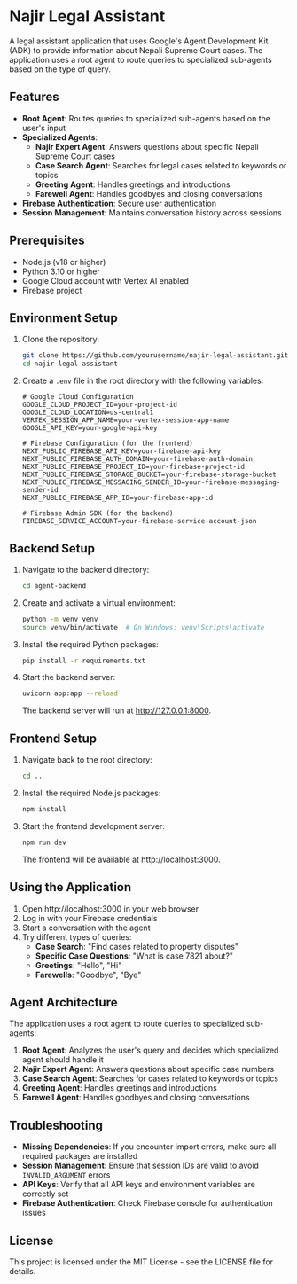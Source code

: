 # Najir Legal Assistant

A legal assistant application that uses Google's Agent Development Kit (ADK) to provide information about Nepali Supreme Court cases. The application uses a root agent to route queries to specialized sub-agents based on the type of query.

## Features

- **Root Agent**: Routes queries to specialized sub-agents based on the user's input
- **Specialized Agents**:
  - **Najir Expert Agent**: Answers questions about specific Nepali Supreme Court cases
  - **Case Search Agent**: Searches for legal cases related to keywords or topics
  - **Greeting Agent**: Handles greetings and introductions
  - **Farewell Agent**: Handles goodbyes and closing conversations
- **Firebase Authentication**: Secure user authentication
- **Session Management**: Maintains conversation history across sessions

## Prerequisites

- Node.js (v18 or higher)
- Python 3.10 or higher
- Google Cloud account with Vertex AI enabled
- Firebase project

## Environment Setup

1. Clone the repository:
   ```bash
   git clone https://github.com/yourusername/najir-legal-assistant.git
   cd najir-legal-assistant
   ```

2. Create a `.env` file in the root directory with the following variables:
   ```
   # Google Cloud Configuration
   GOOGLE_CLOUD_PROJECT_ID=your-project-id
   GOOGLE_CLOUD_LOCATION=us-central1
   VERTEX_SESSION_APP_NAME=your-vertex-session-app-name
   GOOGLE_API_KEY=your-google-api-key
   
   # Firebase Configuration (for the frontend)
   NEXT_PUBLIC_FIREBASE_API_KEY=your-firebase-api-key
   NEXT_PUBLIC_FIREBASE_AUTH_DOMAIN=your-firebase-auth-domain
   NEXT_PUBLIC_FIREBASE_PROJECT_ID=your-firebase-project-id
   NEXT_PUBLIC_FIREBASE_STORAGE_BUCKET=your-firebase-storage-bucket
   NEXT_PUBLIC_FIREBASE_MESSAGING_SENDER_ID=your-firebase-messaging-sender-id
   NEXT_PUBLIC_FIREBASE_APP_ID=your-firebase-app-id
   
   # Firebase Admin SDK (for the backend)
   FIREBASE_SERVICE_ACCOUNT=your-firebase-service-account-json
   ```

## Backend Setup

1. Navigate to the backend directory:
   ```bash
   cd agent-backend
   ```

2. Create and activate a virtual environment:
   ```bash
   python -m venv venv
   source venv/bin/activate  # On Windows: venv\Scripts\activate
   ```

3. Install the required Python packages:
   ```bash
   pip install -r requirements.txt
   ```

4. Start the backend server:
   ```bash
   uvicorn app:app --reload
   ```
   The backend server will run at http://127.0.0.1:8000.

## Frontend Setup

1. Navigate back to the root directory:
   ```bash
   cd ..
   ```

2. Install the required Node.js packages:
   ```bash
   npm install
   ```

3. Start the frontend development server:
   ```bash
   npm run dev
   ```
   The frontend will be available at http://localhost:3000.

## Using the Application

1. Open http://localhost:3000 in your web browser
2. Log in with your Firebase credentials
3. Start a conversation with the agent
4. Try different types of queries:
   - **Case Search**: "Find cases related to property disputes"
   - **Specific Case Questions**: "What is case 7821 about?"
   - **Greetings**: "Hello", "Hi"
   - **Farewells**: "Goodbye", "Bye"

## Agent Architecture

The application uses a root agent to route queries to specialized sub-agents:

1. **Root Agent**: Analyzes the user's query and decides which specialized agent should handle it
2. **Najir Expert Agent**: Answers questions about specific case numbers
3. **Case Search Agent**: Searches for cases related to keywords or topics
4. **Greeting Agent**: Handles greetings and introductions
5. **Farewell Agent**: Handles goodbyes and closing conversations

## Troubleshooting

- **Missing Dependencies**: If you encounter import errors, make sure all required packages are installed
- **Session Management**: Ensure that session IDs are valid to avoid `INVALID_ARGUMENT` errors
- **API Keys**: Verify that all API keys and environment variables are correctly set
- **Firebase Authentication**: Check Firebase console for authentication issues

## License

This project is licensed under the MIT License - see the LICENSE file for details.
